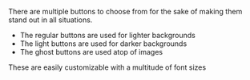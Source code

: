 There are multiple buttons to choose from for the sake of making them stand out in all situations.

- The regular buttons are used for lighter backgrounds
- The light buttons are used for darker backgrounds
- The ghost buttons are used atop of images

These are easily customizable with a multitude of font sizes
